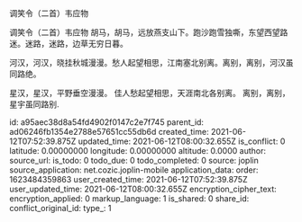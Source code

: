 调笑令（二首）韦应物


调笑令（二首）韦应物
胡马，胡马，远放燕支山下。跑沙跑雪独嘶，东望西望路迷。迷路，迷路，边草无穷日暮。


河汉，河汉，晓挂秋城漫漫。愁人起望相思，江南塞北别离。离别，离别，河汉虽同路绝。

星汉，星汉，平野垂空漫漫。
佳人愁起望相思，天涯南北各别离。
离别，离别，星宇虽同路别.

id: a95aec38d8a54fd4902f0147c2e7f745
parent_id: ad06246fb1354e2788e57651cc55db6d
created_time: 2021-06-12T07:52:39.875Z
updated_time: 2021-06-12T08:00:32.655Z
is_conflict: 0
latitude: 0.00000000
longitude: 0.00000000
altitude: 0.0000
author: 
source_url: 
is_todo: 0
todo_due: 0
todo_completed: 0
source: joplin
source_application: net.cozic.joplin-mobile
application_data: 
order: 1623484359863
user_created_time: 2021-06-12T07:52:39.875Z
user_updated_time: 2021-06-12T08:00:32.655Z
encryption_cipher_text: 
encryption_applied: 0
markup_language: 1
is_shared: 0
share_id: 
conflict_original_id: 
type_: 1